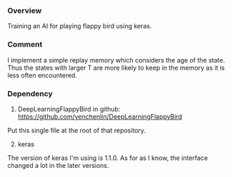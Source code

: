### Overview

Training an AI for playing flappy bird using keras.

### Comment

I implement a simple replay memory which considers the age of the state. Thus the states with larger T are more likely to keep in the memory as it is less often encountered.

### Dependency 

1. DeepLearningFlappyBird in github: https://github.com/yenchenlin/DeepLearningFlappyBird

Put this single file at the root of that repository.

2. keras

The version of keras I'm using is 1.1.0. As for as I know, the interface changed a lot in the later versions.
